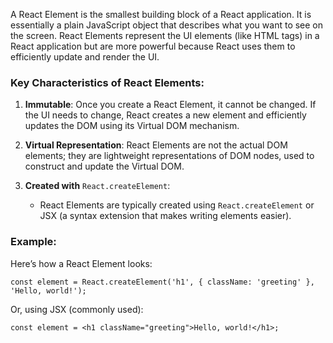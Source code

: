 A React Element is the smallest building block of a React application. It is essentially a plain JavaScript object that describes what you want to see on the screen. React Elements represent the UI elements (like HTML tags) in a React application but are more powerful because React uses them to efficiently update and render the UI.

### Key Characteristics of React Elements:

1. **Immutable**: Once you create a React Element, it cannot be changed. If the UI needs to change, React creates a new element and efficiently updates the DOM using its Virtual DOM mechanism.
    
2. **Virtual Representation**: React Elements are not the actual DOM elements; they are lightweight representations of DOM nodes, used to construct and update the Virtual DOM.
    
3. **Created with** `React.createElement`:
    
    - React Elements are typically created using `React.createElement` or JSX (a syntax extension that makes writing elements easier).
        

### Example:

Here’s how a React Element looks:

```
const element = React.createElement('h1', { className: 'greeting' }, 'Hello, world!');

```

Or, using JSX (commonly used):

```
const element = <h1 className="greeting">Hello, world!</h1>;

```